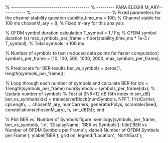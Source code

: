 
% ---------------------------------------
% --------- PARA ELEGIR M_ARY------------
% ---------------------------------------
% Fixed parameters for the channel stability question
stability_time_ms = 100;  % Channel stable for 100 ms
chosenM_ary = 8;          % Fixed m-ary for this analysis

% OFDM symbol duration calculation
T_symbol = 1 / Fs;  % OFDM symbol duration (s)
max_symbols_per_frame = floor(stability_time_ms * 1e-3 / T_symbol); % Total symbols in 100 ms

% Number of symbols to test (reduced data points for faster computation)
symbols_per_frame = [10, 100, 500, 1000, 2000, max_symbols_per_frame];

% Preallocate for BER results
ber_vs_symbols = zeros(1, length(symbols_per_frame));

% Loop through each number of symbols and calculate BER
for idx = 1:length(symbols_per_frame)
    numSymbols = symbols_per_frame(idx);  % Update number of symbols
    % Test at SNR=12 dB (5th index in snr_dB)
    ber_vs_symbols(idx) = transceiverBlock(numSymbols, NFFT, firstCarrier, cpLength, ...
        chosenM_ary, numCarriers, generatorPolys, scramblerSeed, constellations(chosenM_ary), h, snr_dB(5));
end

% Plot BER vs. Number of Symbols
figure;
semilogy(symbols_per_frame, ber_vs_symbols, '-o', 'DisplayName', 'BER vs Symbols');
title('BER vs Number of OFDM Symbols per Frame');
xlabel('Number of OFDM Symbols per Frame');
ylabel('BER');
grid on;
legend('Location', 'NorthEast');


